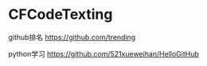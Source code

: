 # CFCodeTexting


github排名 https://github.com/trending

python学习
https://github.com/521xueweihan/HelloGitHub

